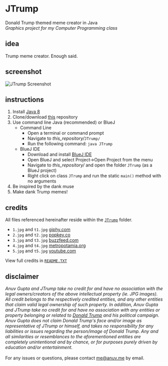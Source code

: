 # JTrump
Donald Trump themed meme creator in Java  
*Graphics project for my Computer Programming class*  

## idea
Trump meme creator. Enough said.

## screenshot
![JTrump Screenshot](http://github.anuv.me/JTrump/img/screenshot.png)

## instructions
 1. Install [Java 8](http://www.oracle.com/technetwork/java/javase/downloads/index.html)
 2. Clone/download [this](https://github.com/anuvgupta/JTrump) repository
 3. Use command line Java (recommended) or BlueJ
    - Command Line
        - Open a terminal or command prompt
        - Navigate to *this_repository/*`JTrump/`
        - Run the following command: `java JTrump`
    - BlueJ IDE
        - Download and install [BlueJ IDE](http://www.bluej.org/)
        - Open BlueJ and select Project->Open Project from the menu
        - Navigate to *this_repository/* and open the folder `JTrump` (as a BlueJ project)
        - Right click on class `JTrump` and run the static `main()` method with no arguments
 4. Be inspired by the dank muse
 5. Make dank Trump memes!

## credits
All files referenced hereinafter reside within the [`JTrump`](https://github.com/anuvgupta/JTrump/tree/master/JTrump) folder.
 - `1.jpg` and `t1.jpg` [giphy.com](http://giphy.com/gifs/xTk9ZMaqN5MW6y6796)
 - `2.jpg` and `t2.jpg` [popkey.co](http://blog.popkey.co/post/130765628412/16-times-you-werent-sure-if-it-was-donald-trumps)
 - `3.jpg` and `t3.jpg` [buzzfeed.com](https://www.buzzfeed.com/mjs538/what-to-heck-is-this-even)
 - `4.jpg` and `t4.jpg` [metropotamia.org](http://metropotamia.org/page/2#post-139921450646)
 - `5.jpg` and `t5.jpg` [youtube.com](https://www.youtube.com/channel/UCKBJOOfsRxaVO9l2oQrcUjg)

View full credits in [`README.TXT`](https://github.com/anuvgupta/JTrump/blob/master/JTrump/README.TXT)

## disclaimer
*Anuv Gupta and JTrump take no credit for and have no association with the legal owners/creators of the above intellectual property (ie. JPG images). All credit belongs to the respectively credited entities, and any other entities that claim valid legal ownership of such property. In addition, Anuv Gupta and JTrump take no credit for and have no association with any entities or property belonging or related to [Donald Trump](https://www.donaldjtrump.com/) and his political campaign. Anuv Gupta does not claim Donald Trump's face and/or image as representative of JTrump or himself, and takes no responsibility for any liabilities or issues regarding the person/image of Donald Trump. Any and all similarities or resemblances to the aforementioned entities are completely unintentional and by chance, or for purposes purely driven by education and/or entertainment.*  
&nbsp;  
For any issues or questions, please contact [me@anuv.me](mailto:me@anuv.me) by email.

